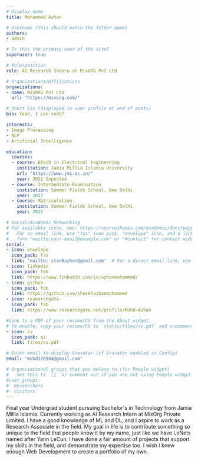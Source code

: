 ```yaml
---
# Display name
title: Mohammed Azhan

# Username (this should match the folder name)
authors:
- admin

# Is this the primary user of the site?
superuser: true

# Role/position
role: AI Research Intern at MixORG Pvt Ltd

# Organizations/Affiliations
organizations:
- name: MixORG Pvt Ltd
  url: "https://mixorg.com/"

# Short bio (displayed in user profile at end of posts)
bio: Yeah, I can code?

interests:
- Image Processing 
- NLP
- Artificial Intelligence

education:
  courses:
  - course: BTech in Electrical Engineering
    institution: Jamia Millia Islamia University
    url: "https://www.jmi.ac.in/"
    year: 2021 Expected
  - course: Intermediate Examination
    institution: Summer Fields School, New Delhi
    year: 2017
  - course: Matriculation
    institution: Summer Fields School, New Delhi
    year: 2015

# Social/Academic Networking
# For available icons, see: https://sourcethemes.com/academic/docs/page-builder/#icons
#   For an email link, use "fas" icon pack, "envelope" icon, and a link in the
#   form "mailto:your-email@example.com" or "#contact" for contact widget.
social:
- icon: envelope
  icon_pack: fas
  link: 'mailto: stan0azhan@gmail.com'  # For a direct email link, use "mailto:test@example.org".
- icon: linkedin
  icon_pack: fab
  link: https://www.linkedin.com/in/azhanmohammed/
- icon: github
  icon_pack: fab
  link: https://github.com/sheikhazhanmohammed
- icon: researchgate
  icon_pack: fab
  link: https://www.researchgate.net/profile/Mohd-Azhan

#Link to a PDF of your resume/CV from the About widget.
# To enable, copy your resume/CV to `static/files/cv.pdf` and uncomment the lines below.
- icon: cv
  icon_pack: ai
  link: files/cv.pdf

# Enter email to display Gravatar (if Gravatar enabled in Config)
email: "mohd178984@gmail.com"

# Organizational groups that you belong to (for People widget)
#   Set this to `[]` or comment out if you are not using People widget.
#user_groups:
#- Researchers
#- Visitors
---
```


Final year Undergrad student pursuing Bachelor's in Technology from Jamia Millia Islamia. Currently working as AI Research Intern at MixOrg Private Limited. I have a good knowledge of ML and DL, and I aspire to work as a Research Associate in the field. My goal in life is to contribute something so unique to the field that people know it by my name, just like we have LeNets named after Yann LeCun. I have done a fair amount of projects that support my skills in the field, and demonstrate my expertise too. I wish I knew enough Web Development to create a portfolio of my own.
